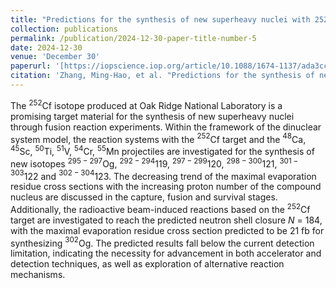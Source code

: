 ```yaml
---
title: "Predictions for the synthesis of new superheavy nuclei with 252Cf target"
collection: publications
permalink: /publication/2024-12-30-paper-title-number-5
date: 2024-12-30
venue: 'December 30'
paperurl: '[https://iopscience.iop.org/article/10.1088/1674-1137/ada3cc]'
citation: 'Zhang, Ming-Hao, et al. "Predictions for the synthesis of new superheavy nuclei with 252Cf target."  Chinese Physics C 36.9 (2024): 95.'
---
```


The $^{252}$Cf isotope produced at Oak Ridge National Laboratory is a promising target material for the synthesis of new superheavy nuclei through fusion reaction experiments. Within the framework of the dinuclear system model, the reaction systems with the $^{252}$Cf target and the $^{48}$Ca, $^{45}$Sc, $^{50}$Ti, $^{51}$V, $^{54}$Cr, $^{55}$Mn projectiles are investigated for the synthesis of new isotopes $^{295-297}$Og, $^{292-294}$119, $^{297-299}$120, $^{298-300}$121, $^{301-303}$122 and $^{302-304}$123. The decreasing trend of the maximal evaporation residue cross sections with the increasing proton number of the compound nucleus are discussed in the capture, fusion and survival stages. Additionally, the radioactive beam-induced reactions based on the $^{252}$Cf target are investigated to reach the predicted neutron shell closure $N$ = 184, with the maximal evaporation residue cross section predicted to be 21 fb for synthesizing $^{302}$Og. The predicted results fall below the current detection limitation, indicating the necessity for advancement in both accelerator and detection techniques, as well as exploration of alternative reaction mechanisms.
